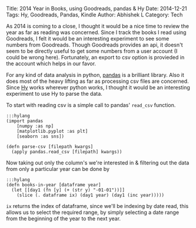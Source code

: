 Title: 2014 Year in Books, using Goodreads, pandas & Hy
Date: 2014-12-21
Tags: Hy, Goodreads, Pandas, Kindle
Author: Abhishek L
Category: Tech

As 2014 is coming to a close, I thought it would be a nice time to
review the year as far as reading was concerned. Since I track the
books I read using Goodreads, I felt it would be an interesting
experiment to see some numbers from Goodreads. Though Goodreads
provides an api, it doesn't seem to be directly useful to get some
numbers from a user account (I could be wrong here). Fortunately, an
export to csv option is provieded in the account which helps in our
favor.

For any kind of data analysis in python, [pandas][1] is a brilliant
library. Also it does most of the heavy lifting as far as processing
csv files are concerned. Since [Hy][2] works wherever python works, I
thought it would be an interesting experiment to use Hy to parse the
data.

To start with reading csv is a simple call to pandas' `read_csv`
function.

    :::hylang
	(import pandas
        [numpy :as np]
        [matplotlib.pyplot :as plt]
        [seaborn :as sns])

    (defn parse-csv [filepath kwargs]
	  (apply pandas.read_csv [filepath] kwargs))

Now taking out only the column's we're interested in & filtering out
the data from only a particular year can be done by

	:::hylang
    (defn books-in-year [dataframe year]
	  (let [[day1 (fn [y] (+ (str y) "-01-01"))]]
        (slice (. dataframe ix) (day1 year) (day1 (inc year)))))

`ix` returns the index of dataframe, since we'll be indexing by date
read, this allows us to select the required range, by simply selecting
a date range from the beginning of the year to the next year.

[1]: http://pandas.pydata.org
[2]: http://hylang.org

